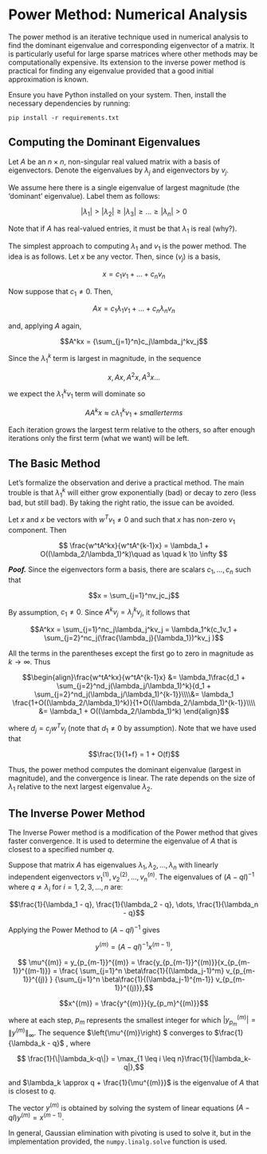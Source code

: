 # Power Method: Numerical Analysis

The power method is an iterative technique used in numerical analysis to find the dominant eigenvalue and corresponding eigenvector of a matrix. It is particularly useful for large sparse matrices where other methods may be computationally expensive.  Its extension to the inverse power method is practical for finding any eigenvalue provided that a
good initial approximation is known.

Ensure you have Python installed on your system. Then, install the necessary dependencies by running:

```shell
pip install -r requirements.txt
```

## Computing the Dominant Eigenvalues

Let $A$ be an $n \times n$, non-singular real valued matrix with a basis of eigenvectors. Denote the eigenvalues by $\lambda_j$ and eigenvectors by $v_j$. 

We assume here there is a single eigenvalue of largest magnitude (the ‘dominant’ eigenvalue). Label them as follows:


$$ |\lambda_1| > |\lambda_2| \geq |\lambda_3| \geq \dots \geq |\lambda_n| > 0$$

Note that if $A$ has real-valued entries, it must be that $\lambda_1$ is real (why?).

The simplest approach to computing $\lambda_1$ and $v_1$ is the power method. The idea is as follows. Let $x$ be any vector. Then, since $\left(v_j\right)$ is a basis,

$$x = c_1v_1+\dots+c_nv_n$$

Now suppose that $c_1 \neq 0$. Then,

$$Ax = c_1\lambda_1v_1 + \dots + c_n\lambda_nv_n$$

and, applying $A$ again,

$$A^kx = {\sum_{j=1}^n}c_j\lambda_j^kv_j$$

Since the $\lambda_1^k$ term is largest in magnitude, in the sequence

$$x, Ax, A^2x, A^3x\dots$$

we expect the $\lambda_1^kv_1$  term will dominate so

$${A} A^kx \approx c\lambda_1^kv_1 + smaller terms$$ 


Each iteration grows the largest term relative to the others, so after enough iterations only the first term (what we want) will be left.

## The Basic Method

Let’s formalize the observation and derive a practical method. The main trouble is that $\lambda_1^k$
will either grow exponentially (bad) or decay to zero (less bad, but still bad). By taking the
right ratio, the issue can be avoided.

Let $x$ and $x$ be vectors with $w^Tv_1 \neq 0$ and such that $x$ has non-zero $v_1$ component. Then

$$ \frac{w^tA^kx}{w^tA^{k-1}x} = \lambda_1 + O((\lambda_2/\lambda_1)^k)\quad as \quad k \to \infty  $$

***Poof.*** Since the eigenvectors form a basis, there are scalars $c_1,\dots,c_n$ such that

$$x = \sum_{j=1}^nv_jc_j$$

By assumption, $c_1 \neq 0$. Since $A^kv_j = \lambda_j^kv_j$, it follows that

$$A^kx = \sum_{j=1}^nc_j\lambda_j^kv_j = \lambda_1^k(c_1v_1 + \sum_{j=2}^nc_j(\frac{\lambda_j}{\lambda_1})^kv_j )$$

All the terms in the parentheses except the first go to zero in magnitude as $k \to \infty$. Thus

$$\begin{align}\frac{w^tA^kx}{w^tA^{k-1}x} &= \lambda_1\frac{d_1 + \sum_{j=2}^nd_j(\lambda_j/\lambda_1)^k}{d_1 + \sum_{j=2}^nd_j(\lambda_j/\lambda_1)^{k-1}}\\\\&= \lambda_1 \frac{1+O((\lambda_2/\lambda_1)^k)}{1+O((\lambda_2/\lambda_1)^{k-1}}\\\\ &= \lambda_1 + O((\lambda_2/\lambda_1)^k) \end{align}$$

where $d_j = c_jw^Tv_j$ (note that $d_1 \neq 0$ by assumption). Note that we have used that

$$\frac{1}{1+f} = 1 + O(f)$$

Thus, the power method computes the dominant eigenvalue (largest in magnitude), and the convergence is linear. The rate depends on the size of $\lambda_1$ relative to the next largest eigenvalue $\lambda_2$.

## The Inverse Power Method

The Inverse Power method is a modification of the Power method that gives faster convergence. It is used to determine the eigenvalue of $A$ that is closest to a specified number $q$.

Suppose that matrix $A$ has eigenvalues $\lambda_1, \lambda_2, \dots, \lambda_n$ with linearly independent eigenvectors $v_1^{(1)}, v_2^{(2)}, \dots, v_n^{(n)}$. The eigenvalues of $(A-qI)^{-1}$ where $q \neq \lambda_i$ for $i = 1,2,3, \dots, n$ are:

$$\frac{1}{\lambda_1 - q}, \frac{1}{\lambda_2 - q}, \dots, \frac{1}{\lambda_n - q}$$

Applying the Power Method to $(A-qI)^{-1}$ gives

$$ y^{(m)} = (A-qI)^{-1}x^{(m-1)} ,$$

$$ \mu^{(m)} = y_{p_{m-1}}^{(m)} = \frac{y_{p_{m-1}}^{(m)}}{x_{p_{m-1}}^{(m-1)}} = \frac{ \sum_{j=1}^n \beta\frac{1}{(\lambda_j-1)^m} v_{p_{m-1}}^{(j)} } {\sum_{j=1}^n \beta\frac{1}{(\lambda_j-1)^{m-1}} v_{p_{m-1}}^{(j)}},$$

$$x^{(m)} = \frac{y^{(m)}}{y_{p_m}^{(m)}}$$

where at each step, $p_m$ represents the smallest integer for which $\left| y_{p_m}^{(m)} \right| = \| y^{(m)} \|_\infty$. The sequence $\left\{\mu^{(m)}\right\} $ converges to $\frac{1}{\lambda_k - q}$ , where

$$ \frac{1}{\|\lambda_k-q\|} = \max_{1 \leq i \leq n}\frac{1}{|\lambda_k-q|},$$

and $\lambda_k \approx q + \frac{1}{\mu^{(m)}}$ is the eigenvalue of $A$ that is closest to $q$.

The vector $y^{(m)}$ is obtained by solving the system of linear equations $(A-qI)y^{(m)} = x^{(m-1)}$.

In general, Gaussian elimination with pivoting is used to solve it, but in the implementation provided, the `numpy.linalg.solve` function is used.



